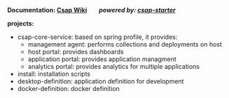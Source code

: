 

**Documentation: [Csap Wiki](https://github.com/csap-platform/csap-core/wiki)**&nbsp;&nbsp;&nbsp;&nbsp;&nbsp;&nbsp;
_**powered by: [csap-starter](https://github.com/csap-platform/csap-starter/wiki)**_

**projects:**
- csap-core-service: based on spring profile, it provides:
    - management agent: performs collections and deployments on host
    - host portal: provides dashboards
    - application portal: provides application managment
    - analytics portal: provides analytics for multiple applications
- install: installation scripts
- desktop-definition: application definition for development
- docker-definition: docker definition
